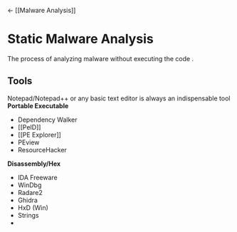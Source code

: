 <- [[Malware Analysis]]

# Static Malware Analysis
The process of analyzing malware without executing the code . 

## Tools
Notepad/Notepad++ or any basic text editor is always an indispensable tool
**Portable Executable**
- Dependency Walker
- [[PeID]]
- [[PE Explorer]]
- PEview
- ResourceHacker

**Disassembly/Hex**
- IDA Freeware
- WinDbg
- Radare2
- Ghidra
- HxD (Win)
- Strings
- 